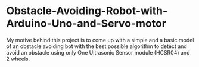 # Obstacle-Avoiding-Robot-with-Arduino-Uno-and-Servo-motor
My motive behind this project is to come up with a simple and a basic model of an obstacle avoiding bot with the best possible algorithm to detect and avoid an obstacle using only One Ultrasonic Sensor module (HCSR04) and 2 wheels. 
